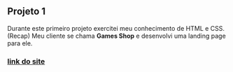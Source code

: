 ## Projeto 1
Durante este primeiro projeto exercitei meu conhecimento de HTML e CSS. (Recap)
Meu cliente se chama **Games Shop** e desenvolvi uma landing page para ele.


### [link do site](https://omar-games-shop.vercel.app/)
